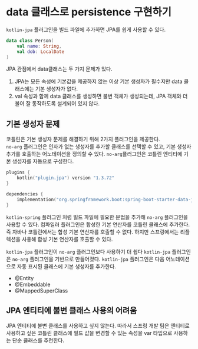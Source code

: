 # data 클래스로 persistence 구현하기

`kotlin-jpa` 플러그인을 빌드 파일에 추가하면 JPA를 쉽게 사용할 수 있다.

```kt
data class Person(
    val name: String,
    val dob: LocalDate
)
```

JPA 관점에서 data클래스는 두 가지 문제가 있다.
1. JPA는 모든 속성에 기본값을 제공하지 않는 이상 기본 생성자가 필수지만 data 클래스에는 기본 생성자가 없다.
2. val 속성과 함께 data 클래스를 생성하면 불변 객체가 생성되는데, JPA 객체와 더불어 잘 동작하도록 설계되어 있지 않다.


## 기본 생성자 문제
코틀린은 기본 생성자 문제를 해결하기 위해 2가지 플러그인을 제공한다.  
`no-arg` 플러그인은 인자가 없는 생성자를 추가할 클래스를 선택할 수 있고, 기본 생성자 추가를 호출하는 어노테이션을 정의할 수 있다. `no-arg`플러그인은 코틀린 엔티티에 기본 생성자를 자동으로 구성한다.

```kts
plugins {
	kotlin("plugin.jpa") version "1.3.72"
}

dependencies {
	implementation("org.springframework.boot:spring-boot-starter-data-jpa")
}
```

`kotlin-spring` 플러그인 처럼 빌드 파일에 필요한 문법을 추가해 `no-arg` 플러그인을 사용할 수 있다. 컴파일러 플러그인은 합성한 기본 연산자를 코틀린 클래스에 추가한다. 즉 자바나 코틀린에서는 합성 기본 연산자를 호출할 수 없다. 하지만 스프링에서는 리플렉션을 사용해 합성 기본 연산자를 호출할 수 있다.  
  
`kotlin-jpa` 플러그인이 `no-arg` 플러그인보다 사용하기 더 쉽다 `kotlin-jpa` 플러그인은 `no-arg` 플러그인을 기반으로 만들어졌다. `kotlin-jpa` 플러그인은 다음 어노테이션으로 자동 표시된 클래스에 기본 생성자를 추가한다.

- @Entity
- @Embeddable
- @MappedSuperClass

## JPA 엔티티에 불변 클래스 사용의 어려움
JPA 엔티티에 불변 클래스를 사용하고 싶지 않는다. 따라서 스프링 개발 팀은 엔티티로 사용하고 싶은 코틀린 클래스에 필드 값을 변경할 수 있는 속성을 var 타입으로 사용하는 단순 클래스를 추천한다.